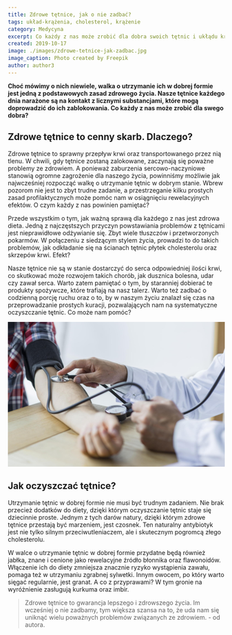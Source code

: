 ```yaml
---
title: Zdrowe tętnice, jak o nie zadbać?
tags: układ-krążenia, cholesterol, krążenie
category: Medycyna
excerpt: Co każdy z nas może zrobić dla dobra swoich tętnic i ukłądu krążenia?
created: 2019-10-17
image: ./images/zdrowe-tetnice-jak-zadbac.jpg
image_caption: Photo created by Freepik
author: author3
---
```


**Choć mówimy o nich niewiele, walka o utrzymanie ich w dobrej formie jest jedną z podstawowych zasad zdrowego życia. Nasze tętnice każdego dnia narażone są na kontakt z licznymi substancjami, które mogą doprowadzić do ich zablokowania. Co każdy z nas może zrobić dla swego dobra?**


## Zdrowe tętnice to cenny skarb. Dlaczego?

Zdrowe tętnice to sprawny przepływ krwi oraz transportowanego przez nią tlenu. W chwili, gdy tętnice zostaną zalokowane, zaczynają się poważne problemy ze zdrowiem. A ponieważ zaburzenia sercowo-naczyniowe stanowią ogromne zagrożenie dla naszego życia, powinniśmy możliwie jak najwcześniej rozpocząć walkę o utrzymanie tętnic w dobrym stanie. Wbrew pozorom nie jest to zbyt trudne zadanie, a przestrzeganie kilku prostych zasad profilaktycznych może pomóc nam w osiągnięciu rewelacyjnych efektów. O czym każdy z nas powinien pamiętać?

Przede wszystkim o tym, jak ważną sprawą dla każdego z nas jest zdrowa dieta. Jedną z najczęstszych przyczyn powstawiania problemów z tętnicami jest nieprawidłowe odżywianie się. Zbyt wiele tłuszczów i przetworzonych pokarmów. W połączeniu z siedzącym stylem życia, prowadzi to do takich problemów, jak odkładanie się na ścianach tętnic płytek cholesterolu oraz skrzepów krwi. Efekt? 

Nasze tętnice nie są w stanie dostarczyć do serca odpowiedniej ilości krwi, co skutkować może rozwojem takich chorób, jak dusznica bolesna, udar czy zawał serca. Warto zatem pamiętać o tym, by staranniej dobierać te produkty spożywcze, które trafiają na nasz talerz. Warto też zadbać o codzienną porcję ruchu oraz o to, by w naszym życiu znalazł się czas na przeprowadzanie prostych kuracji, pozwalających nam na systematyczne oczyszczanie tętnic. Co może nam pomóc?

![Problemy z tętnicami](.\images\jak-oczyszczac-tetnice.jpg "Sposób na zdrwie układu krążenia")

## Jak oczyszczać tętnice?

Utrzymanie tętnic w dobrej formie nie musi być trudnym zadaniem. Nie brak przecież dodatków do diety, dzięki którym oczyszczanie tętnic staje się dziecinnie proste. Jednym z tych darów natury, dzięki którym zdrowe tętnice przestają być marzeniem, jest czosnek. Ten naturalny antybiotyk jest nie tylko silnym przeciwutleniaczem, ale i skutecznym pogromcą złego cholesterolu. 

W walce o utrzymanie tętnic w dobrej formie przydatne będą również jabłka, znane i cenione jako rewelacyjne źródło błonnika oraz flawonoidów. Włączenie ich do diety zmniejsza znacznie ryzyko wystąpienia zawału, pomaga też w utrzymaniu zgrabnej sylwetki. Innym owocem, po który warto sięgać regularnie, jest granat. A co z przyprawami? W tym gronie na wyróżnienie zasługują kurkuma oraz imbir.

> Zdrowe tętnice to gwarancja lepszego i zdrowszego życia. Im wcześniej o nie zadbamy, tym większa szansa na to, że uda nam się uniknąć wielu poważnych problemów związanych ze zdrowiem. - od autora.